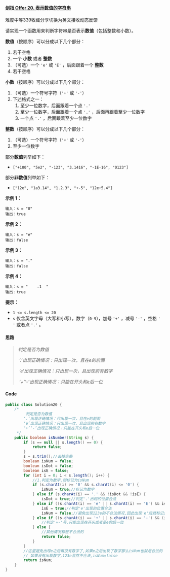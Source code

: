 #### [剑指 Offer 20. 表示数值的字符串](https://leetcode.cn/problems/biao-shi-shu-zhi-de-zi-fu-chuan-lcof/)

难度中等339收藏分享切换为英文接收动态反馈

请实现一个函数用来判断字符串是否表示**数值**（包括整数和小数）。

**数值**（按顺序）可以分成以下几个部分：

1. 若干空格
2. 一个 **小数** 或者 **整数**
3. （可选）一个 `'e'` 或 `'E'` ，后面跟着一个 **整数**
4. 若干空格

**小数**（按顺序）可以分成以下几个部分：

1. （可选）一个符号字符（`'+'` 或 `'-'`）
2. 下述格式之一：
    1. 至少一位数字，后面跟着一个点 `'.'`
    2. 至少一位数字，后面跟着一个点 `'.'` ，后面再跟着至少一位数字
    3. 一个点 `'.'` ，后面跟着至少一位数字

**整数**（按顺序）可以分成以下几个部分：

1. （可选）一个符号字符（`'+'` 或 `'-'`）
2. 至少一位数字

部分**数值**列举如下：

- `["+100", "5e2", "-123", "3.1416", "-1E-16", "0123"]`

部分**非数值**列举如下：

- `["12e", "1a3.14", "1.2.3", "+-5", "12e+5.4"]`

**示例 1：**

```
输入：s = "0"
输出：true
```

**示例 2：**

```
输入：s = "e"
输出：false
```

**示例 3：**

```
输入：s = "."
输出：false
```

**示例 4：**

```
输入：s = "    .1  "
输出：true
```

**提示：**

- `1 <= s.length <= 20`
- `s` 仅含英文字母（大写和小写），数字（`0-9`），加号 `'+'` ，减号 `'-'` ，空格 `' '` 或者点 `'.'` 。

#### 思路

> *判定是否为数值*
>
> ​    *‘.’出现正确情况：只出现一次，且在e的前面*
>
> ​    *‘e’出现正确情况：只出现一次，且出现前有数字*
>
> ​    *‘+’‘-’出现正确情况：只能在开头和e后一位*

#### Code

```java
public class Solution20 {
    /*
         判定是否为数值
        ‘.’出现正确情况：只出现一次，且在e的前面
        ‘e’出现正确情况：只出现一次，且出现前有数字
        ‘+’‘-’出现正确情况：只能在开头和e后一位
     */
    public boolean isNumber(String s) {
        if (s == null || s.length() == 0) {
            return false;
        }
        s = s.trim();//去掉空格
        boolean isNum = false;
        boolean isDot = false;
        boolean isE = false;
        for (int i = 0; i < s.length(); i++) {
            //1.判定为数字,则标记为isNum
            if (s.charAt(i) >= '0' && s.charAt(i) <= '0') {
                isNum = true;//标记为数字
            } else if (s.charAt(i) == '.' && !isDot && !isE) {
                isDot = true;//判定'.'出现的位置合法
            } else if ((s.charAt(i) == 'e' || s.charAt(i) == 'E') && isNum && !isE) {
                isE = true;//判定'e'出现的位置合法
                isNum = false;//避免出现123e的不合法情况,因此出现'e'后就标记isNum为false
            } else if ((s.charAt(i) == '+' || s.charAt(i) == '-') && (i == 0 || s.charAt(i - 1) == 'e' || s.charAt(i - 1) == 'E')) {
                //判定'+-'号,只能出现在开头或者是e的后一位
            } else {
                //其他情况都是不合法的
                return false;
            }
        }
        //这里避免出现e之后再没有数字了,如果e之后出现了数字那么isNum也就是合法的
        // 如果没有出现数字,123e显然不合法,isNum=false
        return isNum;
    }
}
```